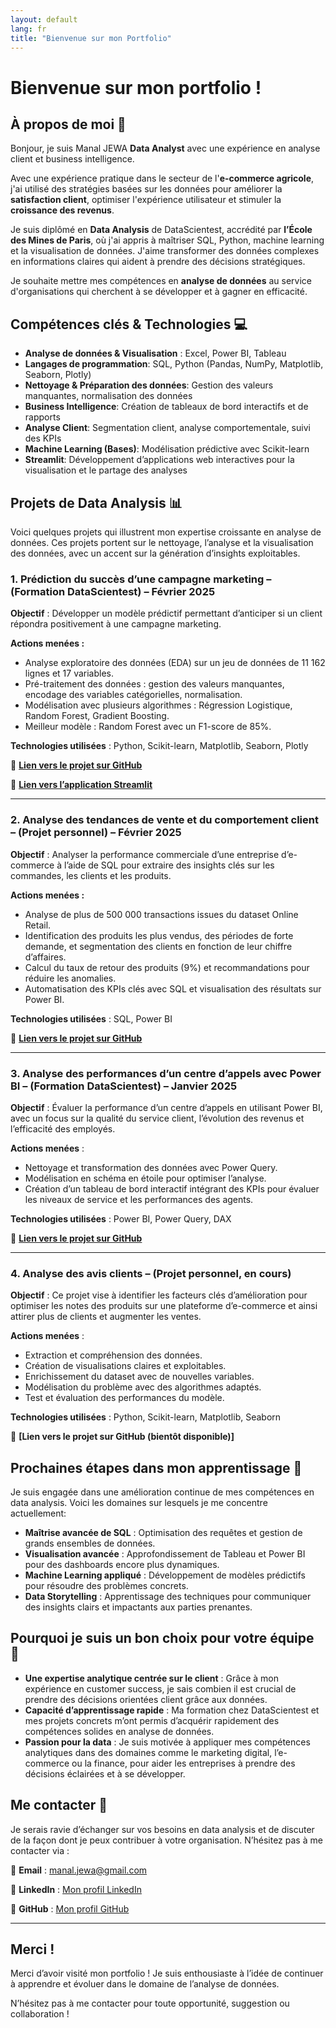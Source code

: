 ```yaml
---
layout: default
lang: fr
title: "Bienvenue sur mon Portfolio"
---
```

# Bienvenue sur mon portfolio !

## À propos de moi 🙂

Bonjour, je suis Manal JEWA **Data Analyst** avec une expérience en analyse client et business intelligence.

Avec une expérience pratique dans le secteur de l'**e-commerce agricole**, j'ai utilisé des stratégies basées sur les données pour améliorer la **satisfaction client**, optimiser l'expérience utilisateur et stimuler la **croissance des revenus**.

Je suis diplômé en **Data Analysis** de DataScientest, accrédité par **l’École des Mines de Paris**, où j'ai appris à maîtriser SQL, Python, machine learning et la visualisation de données. J'aime transformer des données complexes en informations claires qui aident à prendre des décisions stratégiques.

Je souhaite mettre mes compétences en **analyse de données** au service d'organisations qui cherchent à se développer et à gagner en efficacité.

## Compétences clés & Technologies 💻

- **Analyse de données & Visualisation** : Excel, Power BI, Tableau
- **Langages de programmation**: SQL, Python (Pandas, NumPy, Matplotlib, Seaborn, Plotly)
- **Nettoyage & Préparation des données**: Gestion des valeurs manquantes, normalisation des données
- **Business Intelligence**: Création de tableaux de bord interactifs et de rapports
- **Analyse Client**: Segmentation client, analyse comportementale, suivi des KPIs
- **Machine Learning (Bases)**: Modélisation prédictive avec Scikit-learn
- **Streamlit**: Développement d’applications web interactives pour la visualisation et le partage des analyses

## Projets de Data Analysis 📊

Voici quelques projets qui illustrent mon expertise croissante en analyse de données. Ces projets portent sur le nettoyage, l’analyse et la visualisation des données, avec un accent sur la génération d’insights exploitables.

### 1. Prédiction du succès d’une campagne marketing – (Formation DataScientest) – Février 2025

**Objectif** : Développer un modèle prédictif permettant d’anticiper si un client répondra positivement à une campagne marketing.

**Actions menées :**

- Analyse exploratoire des données (EDA) sur un jeu de données de 11 162 lignes et 17 variables.
- Pré-traitement des données : gestion des valeurs manquantes, encodage des variables catégorielles, normalisation.
- Modélisation avec plusieurs algorithmes : Régression Logistique, Random Forest, Gradient Boosting.
- Meilleur modèle : Random Forest avec un F1-score de 85%.

**Technologies utilisées** : Python, Scikit-learn, Matplotlib, Seaborn, Plotly

🔗 **[Lien vers le projet sur GitHub](https://github.com/Manal-art-coder/DataScientest_Project)**

🔗 **[Lien vers l’application Streamlit](https://datascientestproject-bankmarketing.streamlit.app/)**

---


### 2. Analyse des tendances de vente et du comportement client – (Projet personnel) – Février 2025

**Objectif** : Analyser la performance commerciale d’une entreprise d’e-commerce à l’aide de SQL pour extraire des insights clés sur les commandes, les clients et les produits.

**Actions menées :**

- Analyse de plus de 500 000 transactions issues du dataset Online Retail.
- Identification des produits les plus vendus, des périodes de forte demande, et segmentation des clients en fonction de leur chiffre d’affaires.
- Calcul du taux de retour des produits (9%) et recommandations pour réduire les anomalies.
- Automatisation des KPIs clés avec SQL et visualisation des résultats sur Power BI.

**Technologies utilisées** : SQL, Power BI

🔗 **[Lien vers le projet sur GitHub](https://github.com/Manal-art-coder/Online-retail-Project)**

---

### 3. Analyse des performances d’un centre d’appels avec Power BI – (Formation DataScientest) – Janvier 2025

**Objectif** : Évaluer la performance d’un centre d’appels en utilisant Power BI, avec un focus sur la qualité du service client, l’évolution des revenus et l’efficacité des employés.

**Actions menées** :

- Nettoyage et transformation des données avec Power Query.
- Modélisation en schéma en étoile pour optimiser l’analyse.
- Création d’un tableau de bord interactif intégrant des KPIs pour évaluer les niveaux de service et les performances des agents.

**Technologies utilisées** : Power BI, Power Query, DAX

🔗 **[Lien vers le projet sur GitHub](https://github.com/Manal-art-coder/PowerBI-CallCenter)**

---

### 4. Analyse des avis clients – (Projet personnel, en cours)
   
**Objectif** : Ce projet vise à identifier les facteurs clés d’amélioration pour optimiser les notes des produits sur une plateforme d’e-commerce et ainsi attirer plus de clients et augmenter les ventes.

**Actions menées** :

- Extraction et compréhension des données.
- Création de visualisations claires et exploitables.
- Enrichissement du dataset avec de nouvelles variables.
- Modélisation du problème avec des algorithmes adaptés.
- Test et évaluation des performances du modèle.

**Technologies utilisées** : Python, Scikit-learn, Matplotlib, Seaborn

🔗 **[Lien vers le projet sur GitHub (bientôt disponible)]**

## Prochaines étapes dans mon apprentissage 🚀

Je suis engagée dans une amélioration continue de mes compétences en data analysis. Voici les domaines sur lesquels je me concentre actuellement:

- **Maîtrise avancée de SQL** : Optimisation des requêtes et gestion de grands ensembles de données.
- **Visualisation avancée** : Approfondissement de Tableau et Power BI pour des dashboards encore plus dynamiques.
- **Machine Learning appliqué** : Développement de modèles prédictifs pour résoudre des problèmes concrets.
- **Data Storytelling** : Apprentissage des techniques pour communiquer des insights clairs et impactants aux parties prenantes.

## Pourquoi je suis un bon choix pour votre équipe 🤝

- **Une expertise analytique centrée sur le client** : Grâce à mon expérience en customer success, je sais combien il est crucial de prendre des décisions orientées client grâce aux données.
- **Capacité d’apprentissage rapide** : Ma formation chez DataScientest et mes projets concrets m’ont permis d’acquérir rapidement des compétences solides en analyse de données.
- **Passion pour la data** : Je suis motivée à appliquer mes compétences analytiques dans des domaines comme le marketing digital, l’e-commerce ou la finance, pour aider les entreprises à prendre des décisions éclairées et à se développer.

## Me contacter 📩
Je serais ravie d’échanger sur vos besoins en data analysis et de discuter de la façon dont je peux contribuer à votre organisation. N’hésitez pas à me contacter via :

📧 **Email** : manal.jewa@gmail.com

🔗 **LinkedIn** : [Mon profil LinkedIn](https://www.linkedin.com/in/manaljewa/)

🔗 **GitHub** : [Mon profil GitHub](https://github.com/Manal-art-coder)

---

## Merci !

Merci d’avoir visité mon portfolio ! Je suis enthousiaste à l’idée de continuer à apprendre et évoluer dans le domaine de l’analyse de données.

N’hésitez pas à me contacter pour toute opportunité, suggestion ou collaboration ! 
